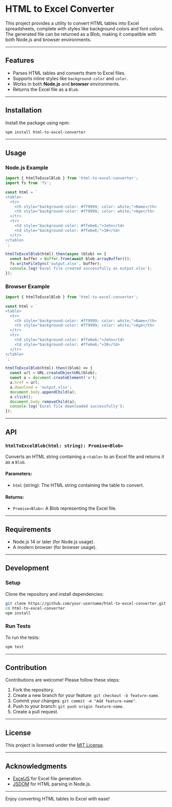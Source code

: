 # HTML to Excel Converter

This project provides a utility to convert HTML tables into Excel spreadsheets, complete with styles like background colors and font colors. The generated file can be returned as a Blob, making it compatible with both Node.js and browser environments.

---

## Features
- Parses HTML tables and converts them to Excel files.
- Supports inline styles like `background-color` and `color`.
- Works in both **Node.js** and **browser** environments.
- Returns the Excel file as a `Blob`.

---

## Installation

Install the package using npm:

```bash
npm install html-to-excel-converter
```

---

## Usage

### Node.js Example

```typescript
import { htmlToExcelBlob } from 'html-to-excel-converter';
import fs from 'fs';

const html = `
<table>
  <tr>
    <th style="background-color: #ff9999; color: white;">Name</th>
    <th style="background-color: #ff9999; color: white;">Age</th>
  </tr>
  <tr>
    <td style="background-color: #ffe6e6;">John</td>
    <td style="background-color: #ffe6e6;">30</td>
  </tr>
</table>
`;

htmlToExcelBlob(html).then(async (blob) => {
  const buffer = Buffer.from(await blob.arrayBuffer());
  fs.writeFileSync('output.xlsx', buffer);
  console.log('Excel file created successfully as output.xlsx');
});
```

### Browser Example

```typescript
import { htmlToExcelBlob } from 'html-to-excel-converter';

const html = `
<table>
  <tr>
    <th style="background-color: #ff9999; color: white;">Name</th>
    <th style="background-color: #ff9999; color: white;">Age</th>
  </tr>
  <tr>
    <td style="background-color: #ffe6e6;">John</td>
    <td style="background-color: #ffe6e6;">30</td>
  </tr>
</table>
`;

htmlToExcelBlob(html).then((blob) => {
  const url = URL.createObjectURL(blob);
  const a = document.createElement('a');
  a.href = url;
  a.download = 'output.xlsx';
  document.body.appendChild(a);
  a.click();
  document.body.removeChild(a);
  console.log('Excel file downloaded successfully');
});
```

---

## API

### `htmlToExcelBlob(html: string): Promise<Blob>`
Converts an HTML string containing a `<table>` to an Excel file and returns it as a `Blob`.

#### Parameters:
- `html` (string): The HTML string containing the table to convert.

#### Returns:
- `Promise<Blob>`: A Blob representing the Excel file.

---

## Requirements
- Node.js 14 or later (for Node.js usage).
- A modern browser (for browser usage).

---

## Development

### Setup
Clone the repository and install dependencies:

```bash
git clone https://github.com/your-username/html-to-excel-converter.git
cd html-to-excel-converter
npm install
```

### Run Tests

To run the tests:

```bash
npm test
```

---

## Contribution
Contributions are welcome! Please follow these steps:
1. Fork the repository.
2. Create a new branch for your feature: `git checkout -b feature-name`.
3. Commit your changes: `git commit -m "Add feature-name"`.
4. Push to your branch: `git push origin feature-name`.
5. Create a pull request.

---

## License
This project is licensed under the [MIT License](LICENSE).

---

## Acknowledgments
- [ExcelJS](https://github.com/exceljs/exceljs) for Excel file generation.
- [JSDOM](https://github.com/jsdom/jsdom) for HTML parsing in Node.js.

---

Enjoy converting HTML tables to Excel with ease!

